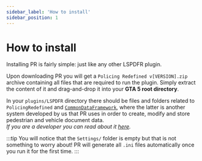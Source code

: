 ```yaml
---
sidebar_label: 'How to install'
sidebar_position: 1
---
```


# How to install

Installing PR is fairly simple: just like any other LSPDFR plugin.

Upon downloading PR you will get a `Policing Redefined v[VERSION].zip` archive
containing all files that are required to run the plugin. Simply extract the content of it
and drag-and-drop it into your **GTA 5 root directory**.

In your `plugins/LSPDFR` directory there should be files and folders related to 
`PolicingRedefined` and [`CommonDataFramework`](https://github.com/Policing-Redefined/CommonDataFramework),
where the latter is another system developed by us that PR uses in order to create, modify and store
pedestrian and vehicle document data.\
*If you are a developer you can read about it [here](/docs/developer-docs/cdf/what-is-it.md).*

:::tip
You will notice that the `Settings/` folder is empty but that is not something to worry about!
PR will generate all `.ini` files automatically once you run it for the first time.
:::